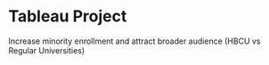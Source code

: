 # Tableau Project
Increase minority enrollment and attract broader audience (HBCU vs Regular Universities)
